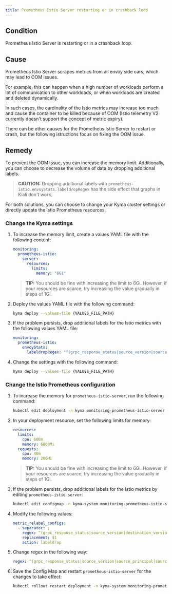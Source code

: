 ```yaml
---
title: Prometheus Istio Server restarting or in crashback loop
---
```


## Condition

Prometheus Istio Server is restarting or in a crashback loop.

## Cause

Prometheus Istio Server scrapes metrics from all envoy side cars, which may lead to OOM issues.

For example, this can happen when a high number of workloads perform a lot of communication to other workloads, or when workloads are created and deleted dynamically.

In such cases, the cardinality of the Istio metrics may increase too much and cause the container to be killed because of OOM (Istio telemetry V2 currently doesn't support the concept of metric expiry).

There can be other causes for the Prometheus Istio Server to restart or crash, but the following istructions focus on fixing the OOM issue.

## Remedy

To prevent the OOM issue, you can increase the memory limit.
Additionally, you can choose to decrease the volume of data by dropping additional labels.

> **CAUTION:** Dropping additional labels with `prometheus-istio.envoyStats.labeldropRegex` has the side effect that graphs in Kiali don't work.

For both solutions, you can choose to change your Kyma cluster settings or directly update the Istio Prometheus resources.

### Change the Kyma settings

1. To increase the memory limit, create a values YAML file with the following content:

   ```yaml
   monitoring:
     prometheus-istio:
       server:
         resources:
           limits:
             memory: "6Gi"
   ```
  
   > **TIP:** You should be fine with increasing the limit to 6Gi. However, if your resources are scarce, try increasing the value gradually in steps of 1Gi.

2. Deploy the values YAML file with the following command:

   ```bash
   kyma deploy --values-file {VALUES_FILE_PATH}
   ```

3. If the problem persists, drop additional labels for the Istio metrics with the following values YAML file:
  
   ```yaml
   monitoring:
     prometheus-istio:
       envoyStats:
         labeldropRegex: "^(grpc_response_status|source_version|source_principal|source_app|response_flags|request_protocol|destination_version|destination_principal|destination_app|destination_canonical_service|destination_canonical_revision|source_canonical_revision|source_canonical_service)$"
   ```

4. Change the settings with the following command:

   ```bash
   kyma deploy --values-file {VALUES_FILE_PATH}
   ```

### Change the Istio Prometheus configuration

1. To increase the memory for `prometheus-istio-server`, run the following command:
  
   ```bash
   kubectl edit deployment -n kyma monitoring-prometheus-istio-server
   ```

2. In your deployment resource, set the following limits for memory:

   ```yaml
   resources:
     limits:
       cpu: 600m
       memory: 6000Mi
     requests:
       cpu: 40m
       memory: 200Mi
   ```
  
   > **TIP:** You should be fine with increasing the limit to 6Gi. However, if your resources are scarce, try increasing the value gradually in steps of 1Gi.

3. If the problem persists, drop additional labels for the Istio metrics by editing `prometheus-istio server`:

   ```bash
   kubectl edit configmap -n kyma-system monitoring-prometheus-istio-server
   ```

4. Modify the following values:

   ```yaml
   metric_relabel_configs:
     - separator: ;
       regex: ^(grpc_response_status|source_version|destination_version|source_app|destination_app)$
       replacement: $1
       action: labeldrop
   ```

5. Change regex in the following way:

   ```yaml
   regex: ^(grpc_response_status|source_version|source_principal|source_app|response_flags|request_protocol|destination_version|destination_principal|destination_app|destination_canonical_service|destination_canonical_revision|source_canonical_revision|source_canonical_service)$
   ```

6. Save the Config Map and restart `prometheus-istio-server` for the changes to take effect:

   ```bash
   kubectl rollout restart deployment -n kyma-system monitoring-prometheus-istio-server
   ```
